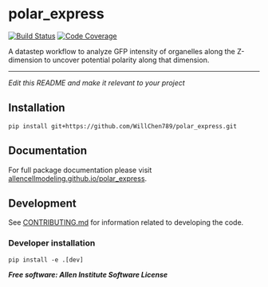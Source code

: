 # polar_express

[![Build Status](https://github.com/WillChen789/polar_express/workflows/Build%20Master/badge.svg)](https://github.com/WillChen789/polar_express/actions)
[![Code Coverage](https://codecov.io/gh/WillChen789/polar_express/branch/master/graph/badge.svg)](https://codecov.io/gh/WillChen789/polar_express)

A datastep workflow to analyze GFP intensity of organelles along the Z-dimension to uncover potential polarity along that dimension.

---

*Edit this README and make it relevant to your project*

## Installation
`pip install git+https://github.com/WillChen789/polar_express.git`

## Documentation
For full package documentation please visit
[allencellmodeling.github.io/polar_express](https://allencellmodeling.github.io/polar_express/index.html).

## Development
See [CONTRIBUTING.md](CONTRIBUTING.md) for information related to developing the code.

### Developer installation
`pip install -e .[dev]`


***Free software: Allen Institute Software License***

